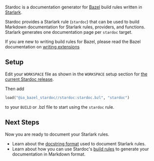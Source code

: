 Stardoc is a documentation generator for [Bazel](https://bazel.build) build rules
written in [Starlark](https://bazel.build/docs/skylark/index.html).

Stardoc provides a Starlark rule (`stardoc`)
that can be used to build Markdown documentation for Starlark rules, providers,
and functions.
Starlark generates one documentation page per `stardoc` target.

If you are new to writing build rules for Bazel, please read the Bazel
documentation on [writing
extensions](https://bazel.build/extending/concepts)

## Setup

Edit your `WORKSPACE` file as shown in the `WORKSPACE` setup section for
[the current Stardoc release](https://github.com/bazelbuild/stardoc/releases).

Then add

```python
load("@io_bazel_stardoc//stardoc:stardoc.bzl", "stardoc")
```

to your `BUILD` or .bzl file to start using the `stardoc` rule.

## Next Steps

Now you are ready to document your Starlark rules.

* Learn about the [docstring format](writing_stardoc.md) used to document Starlark rules.
* Learn about how you can use Stardoc's [build rules](generating_stardoc.md) to generate your
  documentation in Markdown format.



